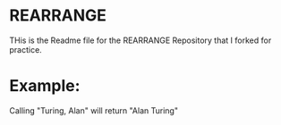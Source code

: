 REARRANGE
=========


THis is the Readme file for the REARRANGE Repository that I forked for practice.



# Example: 

Calling "Turing, Alan" will return "Alan Turing"